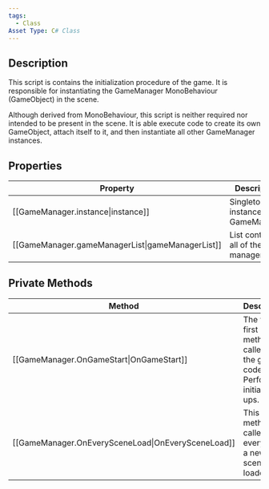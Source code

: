 ```yaml
---
tags:
  - Class
Asset Type: C# Class
---
```

## Description
This script is contains the initialization procedure of the game. It is responsible for instantiating the GameManager MonoBehaviour (GameObject) in the scene.

Although derived from MonoBehaviour, this script is neither required nor intended to be present in the scene. It is able execute code to create its own GameObject, attach itself to it, and then instantiate all other GameManager instances.
## Properties

| Property                                         | Description                               |
| ------------------------------------------------ | ----------------------------------------- |
| [[GameManager.instance\|instance]]               | Singleton instance of GameManager         |
| [[GameManager.gameManagerList\|gameManagerList]] | List containing all of the game managers. |

## Private Methods
| Method                                             | Description                                                              |
| -------------------------------------------------- | ------------------------------------------------------------------------ |
| [[GameManager.OnGameStart\|OnGameStart]]           | The very first method called in the game code. Performs initial set ups. |
| [[GameManager.OnEverySceneLoad\|OnEverySceneLoad]] | This method is called every time a new scene is loaded.                  |

